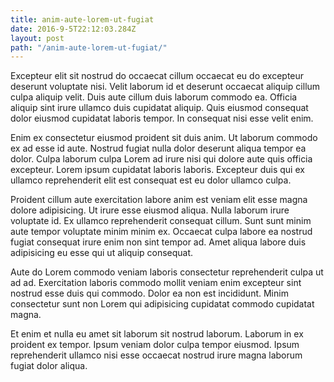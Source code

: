 ```yaml
---
title: anim-aute-lorem-ut-fugiat
date: 2016-9-5T22:12:03.284Z
layout: post
path: "/anim-aute-lorem-ut-fugiat/"
---
```


Excepteur elit sit nostrud do occaecat cillum occaecat eu do excepteur deserunt voluptate nisi. Velit laborum id et deserunt occaecat aliquip cillum culpa aliquip velit. Duis aute cillum duis laborum commodo ea. Officia aliquip sint irure ullamco duis cupidatat aliquip. Quis eiusmod consequat dolor eiusmod cupidatat laboris tempor. In consequat nisi esse velit enim.

Enim ex consectetur eiusmod proident sit duis anim. Ut laborum commodo ex ad esse id aute. Nostrud fugiat nulla dolor deserunt aliqua tempor ea dolor. Culpa laborum culpa Lorem ad irure nisi qui dolore aute quis officia excepteur. Lorem ipsum cupidatat laboris laboris. Excepteur duis qui ex ullamco reprehenderit elit est consequat est eu dolor ullamco culpa.

Proident cillum aute exercitation labore anim est veniam elit esse magna dolore adipisicing. Ut irure esse eiusmod aliqua. Nulla laborum irure voluptate id. Ex ullamco reprehenderit consequat cillum. Sunt sunt minim aute tempor voluptate minim minim ex. Occaecat culpa labore ea nostrud fugiat consequat irure enim non sint tempor ad. Amet aliqua labore duis adipisicing eu esse qui ut aliquip consequat.

Aute do Lorem commodo veniam laboris consectetur reprehenderit culpa ut ad ad. Exercitation laboris commodo mollit veniam enim excepteur sint nostrud esse duis qui commodo. Dolor ea non est incididunt. Minim consectetur sunt non Lorem qui adipisicing cupidatat commodo cupidatat magna.

Et enim et nulla eu amet sit laborum sit nostrud laborum. Laborum in ex proident ex tempor. Ipsum veniam dolor culpa tempor eiusmod. Ipsum reprehenderit ullamco nisi esse occaecat nostrud irure magna laborum fugiat dolor aliqua.